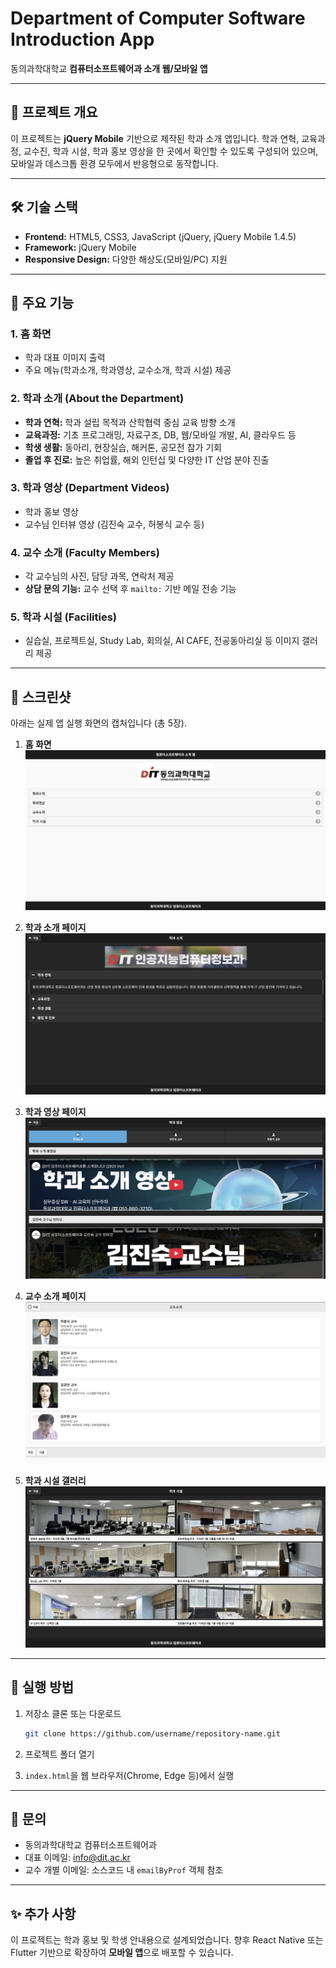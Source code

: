 # Department of Computer Software Introduction App

동의과학대학교 **컴퓨터소프트웨어과 소개 웹/모바일 앱**

---

## 📌 프로젝트 개요

이 프로젝트는 **jQuery Mobile** 기반으로 제작된 학과 소개 앱입니다. 학과 연혁, 교육과정, 교수진, 학과 시설, 학과 홍보 영상을 한 곳에서 확인할 수 있도록 구성되어 있으며, 모바일과 데스크톱 환경 모두에서 반응형으로 동작합니다.

---

## 🛠️ 기술 스택

* **Frontend:** HTML5, CSS3, JavaScript (jQuery, jQuery Mobile 1.4.5)
* **Framework:** jQuery Mobile
* **Responsive Design:** 다양한 해상도(모바일/PC) 지원

---

## 📂 주요 기능

### 1. 홈 화면

* 학과 대표 이미지 출력
* 주요 메뉴(학과소개, 학과영상, 교수소개, 학과 시설) 제공

### 2. 학과 소개 (About the Department)

* **학과 연혁:** 학과 설립 목적과 산학협력 중심 교육 방향 소개
* **교육과정:** 기초 프로그래밍, 자료구조, DB, 웹/모바일 개발, AI, 클라우드 등
* **학생 생활:** 동아리, 현장실습, 해커톤, 공모전 참가 기회
* **졸업 후 진로:** 높은 취업률, 해외 인턴십 및 다양한 IT 산업 분야 진출

### 3. 학과 영상 (Department Videos)

* 학과 홍보 영상
* 교수님 인터뷰 영상 (김진숙 교수, 허봉식 교수 등)

### 4. 교수 소개 (Faculty Members)

* 각 교수님의 사진, 담당 과목, 연락처 제공
* **상담 문의 기능:** 교수 선택 후 `mailto:` 기반 메일 전송 기능

### 5. 학과 시설 (Facilities)

* 실습실, 프로젝트실, Study Lab, 회의실, AI CAFE, 전공동아리실 등 이미지 갤러리 제공

---

## 📸 스크린샷

아래는 실제 앱 실행 화면의 캡처입니다 (총 5장).

1. **홈 화면**
   ![홈 화면](screenshots/home.png)

2. **학과 소개 페이지**
   ![학과 소개](screenshots/intro.png)

3. **학과 영상 페이지**
   ![학과 영상](screenshots/movie.png)

4. **교수 소개 페이지**
   ![교수 소개](screenshots/professors.png)

5. **학과 시설 갤러리**
   ![학과 시설](screenshots/facilities.png)

---

## 🚀 실행 방법

1. 저장소 클론 또는 다운로드

   ```bash
   git clone https://github.com/username/repository-name.git
   ```
2. 프로젝트 폴더 열기
3. `index.html`을 웹 브라우저(Chrome, Edge 등)에서 실행

---

## 📧 문의

* 동의과학대학교 컴퓨터소프트웨어과
* 대표 이메일: [info@dit.ac.kr](mailto:info@dit.ac.kr)
* 교수 개별 이메일: 소스코드 내 `emailByProf` 객체 참조

---

## ✨ 추가 사항

이 프로젝트는 학과 홍보 및 학생 안내용으로 설계되었습니다.
향후 React Native 또는 Flutter 기반으로 확장하여 **모바일 앱**으로 배포할 수 있습니다.

